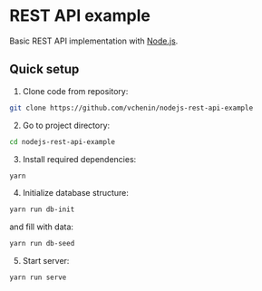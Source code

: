 # REST API example

Basic REST API implementation with [Node.js](https://nodejs.org/).

## Quick setup

1) Clone code from repository:

```sh
git clone https://github.com/vchenin/nodejs-rest-api-example
```

2) Go to project directory:

```sh
cd nodejs-rest-api-example
```

3) Install required dependencies:

```sh
yarn
```

4) Initialize database structure:

```sh
yarn run db-init
```

and fill with data:

```sh
yarn run db-seed
```

5) Start server:

```sh
yarn run serve
```
